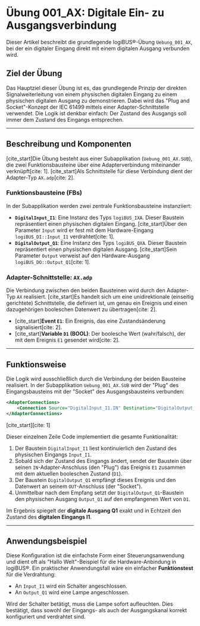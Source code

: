 # Übung 001\_AX: Digitale Ein- zu Ausgangsverbindung

Dieser Artikel beschreibt die grundlegende logiBUS®-Übung `Uebung_001_AX`, bei der ein digitaler Eingang direkt mit einem digitalen Ausgang verbunden wird.

## Ziel der Übung

Das Hauptziel dieser Übung ist es, das grundlegende Prinzip der direkten Signalweiterleitung von einem physischen digitalen Eingang zu einem physischen digitalen Ausgang zu demonstrieren. Dabei wird das "Plug and Socket"-Konzept der IEC 61499 mittels einer Adapter-Schnittstelle verwendet. Die Logik ist denkbar einfach: Der Zustand des Ausgangs soll immer dem Zustand des Eingangs entsprechen.

-----

## Beschreibung und Komponenten

[cite\_start]Die Übung besteht aus einer Subapplikation (`Uebung_001_AX.SUB`), die zwei Funktionsbausteine über eine Adapterverbindung miteinander verknüpft[cite: 1]. [cite\_start]Als Schnittstelle für diese Verbindung dient der Adapter-Typ `AX.adp`[cite: 2].

### Funktionsbausteine (FBs)

In der Subapplikation werden zwei zentrale Funktionsbausteine instanziiert:

  * **`DigitalInput_I1`**: Eine Instanz des Typs `logiBUS_IXA`. Dieser Baustein repräsentiert einen physischen digitalen Eingang. [cite\_start]Über den Parameter `Input` wird er fest mit dem Hardware-Eingang `logiBUS_DI::Input_I1` verdrahtet[cite: 1].
  * **`DigitalOutput_Q1`**: Eine Instanz des Typs `logiBUS_QXA`. Dieser Baustein repräsentiert einen physischen digitalen Ausgang. [cite\_start]Sein Parameter `Output` verweist auf den Hardware-Ausgang `logiBUS_DO::Output_Q1`[cite: 1].

### Adapter-Schnittstelle: `AX.adp`

Die Verbindung zwischen den beiden Bausteinen wird durch den Adapter-Typ `AX` realisiert. [cite\_start]Es handelt sich um eine unidirektionale (einseitig gerichtete) Schnittstelle, die definiert ist, um genau ein Ereignis und einen dazugehörigen booleschen Datenwert zu übertragen[cite: 2].

  * [cite\_start]**Event `E1`**: Ein Ereignis, das eine Zustandsänderung signalisiert[cite: 2].
  * [cite\_start]**Variable `D1` (BOOL)**: Der boolesche Wert (wahr/falsch), der mit dem Ereignis `E1` gesendet wird[cite: 2].

-----

## Funktionsweise

Die Logik wird ausschließlich durch die Verbindung der beiden Bausteine realisiert. In der Subapplikation `Uebung_001_AX.SUB` wird der "Plug" des Eingangsbausteins mit der "Socket" des Ausgangsbausteins verbunden:

```xml
<AdapterConnections>
    <Connection Source="DigitalInput_I1.IN" Destination="DigitalOutput_Q1.OUT"/>
</AdapterConnections>
```

[cite\_start][cite: 1]

Dieser einzelnen Zeile Code implementiert die gesamte Funktionalität:

1.  Der Baustein `DigitalInput_I1` liest kontinuierlich den Zustand des physischen Eingangs `Input_I1`.
2.  Sobald sich der Zustand des Eingangs ändert, sendet der Baustein über seinen `IN`-Adapter-Anschluss (den "Plug") das Ereignis `E1` zusammen mit dem aktuellen booleschen Zustand (`D1`).
3.  Der Baustein `DigitalOutput_Q1` empfängt dieses Ereignis und den Datenwert an seinem `OUT`-Anschluss (der "Socket").
4.  Unmittelbar nach dem Empfang setzt der `DigitalOutput_Q1`-Baustein den physischen Ausgang `Output_Q1` auf den empfangenen Wert von `D1`.

Im Ergebnis spiegelt der **digitale Ausgang Q1** exakt und in Echtzeit den Zustand des **digitalen Eingangs I1**.

-----

## Anwendungsbeispiel

Diese Konfiguration ist die einfachste Form einer Steuerungsanwendung und dient oft als "Hallo Welt"-Beispiel für die Hardware-Anbindung in logiBUS®. Ein praktischer Anwendungsfall wäre ein einfacher **Funktionstest** für die Verdrahtung:

  * An `Input_I1` wird ein Schalter angeschlossen.
  * An `Output_Q1` wird eine Lampe angeschlossen.

Wird der Schalter betätigt, muss die Lampe sofort aufleuchten. Dies bestätigt, dass sowohl der Eingangs- als auch der Ausgangskanal korrekt konfiguriert und verdrahtet sind.
